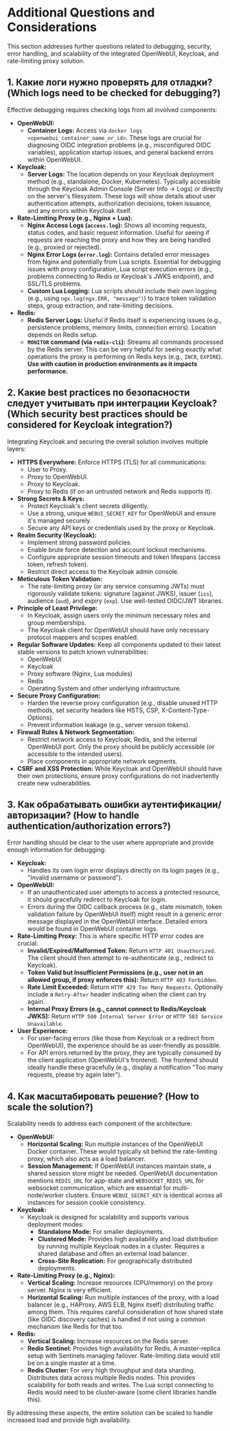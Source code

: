 # Additional Questions and Considerations

This section addresses further questions related to debugging, security, error handling, and scalability of the integrated OpenWebUI, Keycloak, and rate-limiting proxy solution.

## 1. Какие логи нужно проверять для отладки? (Which logs need to be checked for debugging?)

Effective debugging requires checking logs from all involved components:

*   **OpenWebUI:**
    *   **Container Logs:** Access via `docker logs <openwebui_container_name_or_id>`. These logs are crucial for diagnosing OIDC integration problems (e.g., misconfigured OIDC variables), application startup issues, and general backend errors within OpenWebUI.
*   **Keycloak:**
    *   **Server Logs:** The location depends on your Keycloak deployment method (e.g., standalone, Docker, Kubernetes). Typically accessible through the Keycloak Admin Console (Server Info -> Logs) or directly on the server's filesystem. These logs will show details about user authentication attempts, authorization decisions, token issuance, and any errors within Keycloak itself.
*   **Rate-Limiting Proxy (e.g., Nginx + Lua):**
    *   **Nginx Access Logs (`access.log`):** Shows all incoming requests, status codes, and basic request information. Useful for seeing if requests are reaching the proxy and how they are being handled (e.g., proxied or rejected).
    *   **Nginx Error Logs (`error.log`):** Contains detailed error messages from Nginx and potentially from Lua scripts. Essential for debugging issues with proxy configuration, Lua script execution errors (e.g., problems connecting to Redis or Keycloak's JWKS endpoint), and SSL/TLS problems.
    *   **Custom Lua Logging:** Lua scripts should include their own logging (e.g., using `ngx.log(ngx.ERR, "message")`) to trace token validation steps, group extraction, and rate-limiting decisions.
*   **Redis:**
    *   **Redis Server Logs:** Useful if Redis itself is experiencing issues (e.g., persistence problems, memory limits, connection errors). Location depends on Redis setup.
    *   **`MONITOR` command (via `redis-cli`):** Streams all commands processed by the Redis server. This can be very helpful for seeing exactly what operations the proxy is performing on Redis keys (e.g., `INCR`, `EXPIRE`). **Use with caution in production environments as it impacts performance.**

## 2. Какие best practices по безопасности следует учитывать при интеграции Keycloak? (Which security best practices should be considered for Keycloak integration?)

Integrating Keycloak and securing the overall solution involves multiple layers:

*   **HTTPS Everywhere:** Enforce HTTPS (TLS) for all communications:
    *   User to Proxy.
    *   Proxy to OpenWebUI.
    *   Proxy to Keycloak.
    *   Proxy to Redis (if on an untrusted network and Redis supports it).
*   **Strong Secrets & Keys:**
    *   Protect Keycloak's client secrets diligently.
    *   Use a strong, unique `WEBUI_SECRET_KEY` for OpenWebUI and ensure it's managed securely.
    *   Secure any API keys or credentials used by the proxy or Keycloak.
*   **Realm Security (Keycloak):**
    *   Implement strong password policies.
    *   Enable brute force detection and account lockout mechanisms.
    *   Configure appropriate session timeouts and token lifespans (access token, refresh token).
    *   Restrict direct access to the Keycloak admin console.
*   **Meticulous Token Validation:**
    *   The rate-limiting proxy (or any service consuming JWTs) must rigorously validate tokens: signature (against JWKS), issuer (`iss`), audience (`aud`), and expiry (`exp`). Use well-tested OIDC/JWT libraries.
*   **Principle of Least Privilege:**
    *   In Keycloak, assign users only the minimum necessary roles and group memberships.
    *   The Keycloak client for OpenWebUI should have only necessary protocol mappers and scopes enabled.
*   **Regular Software Updates:** Keep all components updated to their latest stable versions to patch known vulnerabilities:
    *   OpenWebUI
    *   Keycloak
    *   Proxy software (Nginx, Lua modules)
    *   Redis
    *   Operating System and other underlying infrastructure.
*   **Secure Proxy Configuration:**
    *   Harden the reverse proxy configuration (e.g., disable unused HTTP methods, set security headers like HSTS, CSP, X-Content-Type-Options).
    *   Prevent information leakage (e.g., server version tokens).
*   **Firewall Rules & Network Segmentation:**
    *   Restrict network access to Keycloak, Redis, and the internal OpenWebUI port. Only the proxy should be publicly accessible (or accessible to the intended users).
    *   Place components in appropriate network segments.
*   **CSRF and XSS Protection:** While Keycloak and OpenWebUI should have their own protections, ensure proxy configurations do not inadvertently create new vulnerabilities.

## 3. Как обрабатывать ошибки аутентификации/авторизации? (How to handle authentication/authorization errors?)

Error handling should be clear to the user where appropriate and provide enough information for debugging:

*   **Keycloak:**
    *   Handles its own login error displays directly on its login pages (e.g., "Invalid username or password").
*   **OpenWebUI:**
    *   If an unauthenticated user attempts to access a protected resource, it should gracefully redirect to Keycloak for login.
    *   Errors during the OIDC callback process (e.g., state mismatch, token validation failure by OpenWebUI itself) might result in a generic error message displayed in the OpenWebUI interface. Detailed errors would be found in OpenWebUI container logs.
*   **Rate-Limiting Proxy:** This is where specific HTTP error codes are crucial:
    *   **Invalid/Expired/Malformed Token:** Return `HTTP 401 Unauthorized`. The client should then attempt to re-authenticate (e.g., redirect to Keycloak).
    *   **Token Valid but Insufficient Permissions (e.g., user not in an allowed group, if proxy enforces this):** Return `HTTP 403 Forbidden`.
    *   **Rate Limit Exceeded:** Return `HTTP 429 Too Many Requests`. Optionally include a `Retry-After` header indicating when the client can try again.
    *   **Internal Proxy Errors (e.g., cannot connect to Redis/Keycloak JWKS):** Return `HTTP 500 Internal Server Error` or `HTTP 503 Service Unavailable`.
*   **User Experience:**
    *   For user-facing errors (like those from Keycloak or a redirect from OpenWebUI), the experience should be as user-friendly as possible.
    *   For API errors returned by the proxy, they are typically consumed by the client application (OpenWebUI's frontend). The frontend should ideally handle these gracefully (e.g., display a notification "Too many requests, please try again later").

## 4. Как масштабировать решение? (How to scale the solution?)

Scalability needs to address each component of the architecture:

*   **OpenWebUI:**
    *   **Horizontal Scaling:** Run multiple instances of the OpenWebUI Docker container. These would typically sit behind the rate-limiting proxy, which also acts as a load balancer.
    *   **Session Management:** If OpenWebUI instances maintain state, a shared session store might be needed. OpenWebUI documentation mentions `REDIS_URL` for app-state and `WEBSOCKET_REDIS_URL` for websocket communication, which are essential for multi-node/worker clusters. Ensure `WEBUI_SECRET_KEY` is identical across all instances for session cookie consistency.
*   **Keycloak:**
    *   Keycloak is designed for scalability and supports various deployment modes:
        *   **Standalone Mode:** For smaller deployments.
        *   **Clustered Mode:** Provides high availability and load distribution by running multiple Keycloak nodes in a cluster. Requires a shared database and often an external load balancer.
        *   **Cross-Site Replication:** For geographically distributed deployments.
*   **Rate-Limiting Proxy (e.g., Nginx):**
    *   **Vertical Scaling:** Increase resources (CPU/memory) on the proxy server. Nginx is very efficient.
    *   **Horizontal Scaling:** Run multiple instances of the proxy, with a load balancer (e.g., HAProxy, AWS ELB, Nginx itself) distributing traffic among them. This requires careful consideration of how shared state (like OIDC discovery caches) is handled if not using a common mechanism like Redis for that too.
*   **Redis:**
    *   **Vertical Scaling:** Increase resources on the Redis server.
    *   **Redis Sentinel:** Provides high availability for Redis. A master-replica setup with Sentinels managing failover. Rate-limiting data would still be on a single master at a time.
    *   **Redis Cluster:** For very high throughput and data sharding. Distributes data across multiple Redis nodes. This provides scalability for both reads and writes. The Lua script connecting to Redis would need to be cluster-aware (some client libraries handle this).

By addressing these aspects, the entire solution can be scaled to handle increased load and provide high availability.
